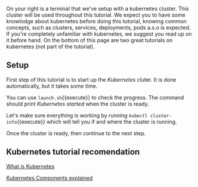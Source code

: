 On your right is a terminal that we've setup with a kubernetes cluster. This cluster will be used throughout this tutorial. We expect you to have some knowlodge about kubernetes before doing this tutorial, knowing common concepts, such as clusters, services, deployments, pods a.s.o is expected. If you're completely unfamiliar with kubernetes, we suggest you read up on it before hand. On the bottom of this page are two great tutorials on kubernetes (not part of the tutorial).



## Setup


First step of this tutorial is to start up the _Kubernetes_ cluter. It is done automatically, but it takes some time.

You can use `launch.sh`{{execute}} to check the progress. The command should print _Kubernetes started_ when the cluster is ready.


Let's make sure everything is working by running `kubectl cluster-info`{{execute}} which will tell you if and where the cluster is running.

Once the cluster is ready, then continue to the next step.

## Kubernetes tutorial recomendation

[What is Kubernetes](https://www.youtube.com/watch?v=VnvRFRk_51k&list=PLy7NrYWoggjziYQIDorlXjTvvwweTYoNC&index=1&ab_channel=TechWorldwithNana)

[Kubernetes Components explained](https://www.youtube.com/watch?v=Krpb44XR0bk&list=PLy7NrYWoggjziYQIDorlXjTvvwweTYoNC&index=2&ab_channel=TechWorldwithNana)









